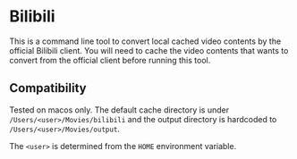 # Bilibili

This is a command line tool to convert local cached video contents by the official Bilibili client.
You will need to cache the video contents that wants to convert from the official client before running this tool.

## Compatibility

Tested on macos only.
The default cache directory is under `/Users/<user>/Movies/bilibili` and the output directory
is hardcoded to `/Users/<user>/Movies/output`.

The ``<user>`` is determined from the ``HOME`` environment variable.
